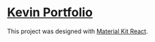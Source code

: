 # [Kevin Portfolio](https://kevinciz.netlify.app)

This project was designed with [Material Kit React](https://demos.creative-tim.com/material-kit-react).


